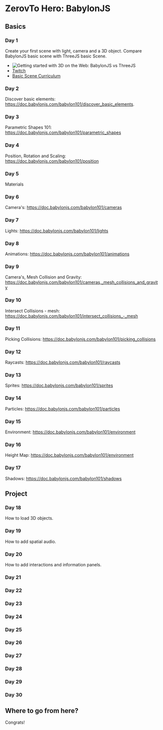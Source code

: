 # ZerovTo Hero: BabylonJS

## Basics

### Day 1

Create your first scene with light, camera and a 3D object. Compare BabylonJS basic scene with ThreeJS basic Scene. 

- ![[Getting started with 3D on the Web: BabylonJS vs ThreeJS](http://img.youtube.com/vi/1BbxT9_SFVw/0.jpg)](https://www.youtube.com/watch?v=1BbxT9_SFVw)
- [Twitch](https://www.twitch.tv/videos/802240009)
- [Basic Scene Curriculum](https://yonet.gitbook.io/mixed-reality-docs/-MHmDWJS71Z0_jhk69k4/webxr-lessons/3d-on-the-web/project/how-to-create-a-basic-3d-scene)

### Day 2

Discover basic elements: https://doc.babylonjs.com/babylon101/discover_basic_elements.

### Day 3

Parametric Shapes 101: https://doc.babylonjs.com/babylon101/parametric_shapes

### Day 4

Position, Rotation and Scaling: https://doc.babylonjs.com/babylon101/position


### Day 5 

Materials

### Day 6

Camera's: https://doc.babylonjs.com/babylon101/cameras

### Day 7 

Lights: https://doc.babylonjs.com/babylon101/lights

### Day 8

Animations: https://doc.babylonjs.com/babylon101/animations

### Day 9

Camera's, Mesh Collision and Gravity: https://doc.babylonjs.com/babylon101/cameras,_mesh_collisions_and_gravity

### Day 10

Intersect Collisions - mesh: https://doc.babylonjs.com/babylon101/intersect_collisions_-_mesh

### Day 11 

Picking Collisions: https://doc.babylonjs.com/babylon101/picking_collisions

### Day 12 

Raycasts: https://doc.babylonjs.com/babylon101/raycasts

### Day 13

Sprites: https://doc.babylonjs.com/babylon101/sprites

### Day 14

Particles: https://doc.babylonjs.com/babylon101/particles

### Day 15 

Environment: https://doc.babylonjs.com/babylon101/environment

### Day 16

Height Map: https://doc.babylonjs.com/babylon101/environment

### Day 17

Shadows: https://doc.babylonjs.com/babylon101/shadows

## Project

### Day 18

How to load 3D objects.

### Day 19

How to add spatial audio.

### Day 20

How to add interactions and information panels.

### Day 21


### Day 22


### Day 23


### Day 24


### Day 25


### Day 26


### Day 27


### Day 28


### Day 29


### Day 30

## Where to go from here?

Congrats!


